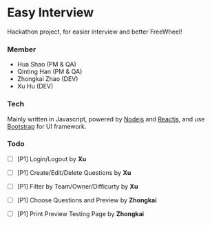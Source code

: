 # Easy Interview

Hackathon project, for easier interview and better FreeWheel!

### Member

- Hua Shao (PM & QA)
- Qinting Han (PM & QA)
- Zhongkai Zhao (DEV)
- Xu Hu (DEV)

### Tech

Mainly written in Javascript, powered by [Nodejs][1] and [Reactjs][2], and use [Bootstrap][3] for UI framework.

### Todo

- [ ] [P1] Login/Logout by **Xu**
- [ ] [P1] Create/Edit/Delete Questions by **Xu**
- [ ] [P1] Filter by Team/Owner/Difficurty by **Xu**
- [ ] [P1] Choose Questions and Preview by **Zhongkai**
- [ ] [P1] Print Preview Testing Page by **Zhongkai**


  [1]: https://nodejs.org/
  [2]: http://facebook.github.io/react/
  [3]: http://getbootstrap.com/
